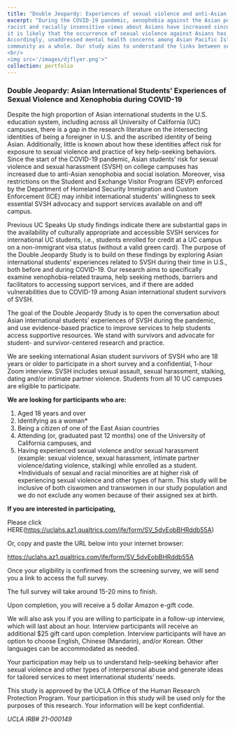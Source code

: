 ```yaml
---
title: "Double Jeopardy: Experiences of sexual violence and anti-Asian racism among Asian American, Asian International, and Pacific Islander students "
excerpt: "During the COVID-19 pandemic, xenophobia against the Asian population has increased dramatically. Close to 40% of participants from a national study conducted in 2020 said
racist and racially insensitive views about Asians have increased since the start of pandemic (Pew Research Center 2020). With the rapid increase of reported hate-crimes,
it is likely that the occurrence of sexual violence against Asians has increased as well, simultaneously creating hostile environments that deter survivors from seeking support.
Accordingly, unaddressed mental health concerns among Asian Pacific Islander (API) survivors have an adverse impact on the Asian American and Pacific Islander (AAPI)
community as a whole. Our study aims to understand the links between sexual violence, anti-Asian racism, mental health, and help seeking behaviors among API populations. 
<br/>
<img src='/images/djflyer.png'>"
collection: portfolio
---
```


### Double Jeopardy: Asian International Students’ Experiences of Sexual Violence and Xenophobia during COVID-19

Despite the high proportion of Asian international students in the U.S. education system, including across all University of California (UC) campuses, there is a gap in the research literature on the intersecting identities of being a foreigner in U.S. and the ascribed identity of being Asian. Additionally, little is known about how these identities affect risk for exposure to sexual violence and practice of key help-seeking behaviors. Since the start of the COVID-19 pandemic, Asian students’ risk for sexual violence and sexual harassment (SVSH) on college campuses has increased due to anti-Asian xenophobia and social isolation. Moreover, visa restrictions on the Student and Exchange Visitor Program (SEVP) enforced by the Department of Homeland Security Immigration and Custom Enforcement (ICE) may inhibit international students’ willingness to seek essential SVSH advocacy and support services available on and off campus.

Previous UC Speaks Up study findings indicate there are substantial gaps in the availability of culturally appropriate and accessible SVSH services for international UC students, i.e., students enrolled for credit at a UC campus on a non-immigrant visa status (without a valid green card). The purpose of the Double Jeopardy Study is to build on these findings by exploring Asian international students’ experiences related to SVSH during their time in U.S., both before and during COVID-19. Our research aims to specifically examine xenophobia-related trauma, help seeking methods, barriers and facilitators to accessing support services, and if there are added vulnerabilities due to COVID-19 among Asian international student survivors of SVSH.

The goal of the Double Jeopardy Study is to open the conversation about Asian international students’ experiences of SVSH during the pandemic, and use evidence-based practice to improve services to help students access supportive resources. We stand with survivors and advocate for student- and survivor-centered research and practice.

We are seeking international Asian student survivors of SVSH who are 18 years or older to participate in a short survey and a confidential, 1-hour Zoom interview. SVSH includes sexual assault, sexual harassment, stalking, dating and/or intimate partner violence. Students from all 10 UC campuses are eligible to participate.

**We are looking for participants who are:**

1. Aged 18 years and over
2. Identifying as a woman*
3. Being a citizen of one of the East Asian countries
4. Attending (or, graduated past 12 months) one of the University of California campuses, and
5. Having experienced sexual violence and/or sexual harassment (example: sexual violence, sexual harassment, intimate partner violence/dating violence, stalking) while enrolled as a student.
*Individuals of sexual and racial minorities are at higher risk of experiencing sexual violence and other types of harm. This study will be inclusive of both ciswomen and transwomen in our study population and we do not exclude any women because of their assigned sex at birth.

**If you are interested in participating,**

Please click HERE(https://uclahs.az1.qualtrics.com/jfe/form/SV_5dvEobBHRddb55A)

Or, copy and paste the URL below into your internet browser:

https://uclahs.az1.qualtrics.com/jfe/form/SV_5dvEobBHRddb55A

Once your eligibility is confirmed from the screening survey, we will send you a link to access the full survey.

The full survey will take around 15-20 mins to finish.

Upon completion, you will receive a 5 dollar Amazon e-gift code.

We will also ask you if you are willing to participate in a follow-up interview, which will last about an hour. Interview participants will receive an additional $25 gift card upon completion. Interview participants will have an option to choose English, Chinese (Mandarin), and/or Korean. Other languages can be accommodated as needed.

Your participation may help us to understand help-seeking behavior after sexual violence and other types of interpersonal abuse and generate ideas for tailored services to meet international students’ needs.

This study is approved by the UCLA Office of the Human Research Protection Program. Your participation in this study will be used only for the purposes of this research. Your information will be kept confidential.

_UCLA IRB# 21-000149_
